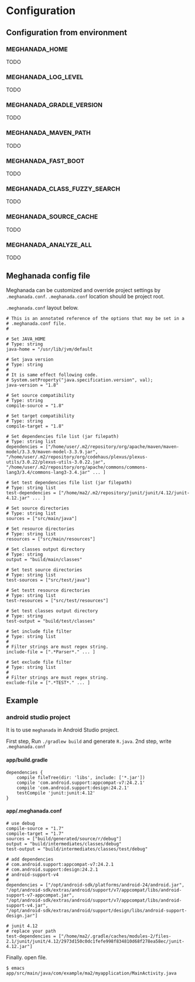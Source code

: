 # Configuration

## Configuration from environment

### MEGHANADA_HOME

TODO

### MEGHANADA_LOG_LEVEL

TODO

### MEGHANADA_GRADLE_VERSION

TODO

### MEGHANADA_MAVEN_PATH

TODO

### MEGHANADA_FAST_BOOT

TODO

### MEGHANADA_CLASS_FUZZY_SEARCH

TODO

### MEGHANADA_SOURCE_CACHE

TODO

### MEGHANADA_ANALYZE_ALL

TODO

## Meghanada config file

Meghanada can be customized and override project settings by `.meghanada.conf`.
`.meghanada.conf` location should be project root.

`.meghanada.conf` layout below.

```
# This is an annotated reference of the options that may be set in a
# .meghanada.conf file.
#

# Set JAVA_HOME
# Type: string
java-home = "/usr/lib/jvm/default

# Set java version
# Type: string
#
# It is same effect following code.
# System.setProperty("java.specification.version", val);
java-version = "1.8"

# Set source compatibility
# Type: string
compile-source = "1.8"

# Set target compatibility
# Type: string
compile-target = "1.8"

# Set dependencies file list (jar filepath)
# Type: string list
dependencies = ["/home/user/.m2/repository/org/apache/maven/maven-model/3.3.9/maven-model-3.3.9.jar", "/home/user/.m2/repository/org/codehaus/plexus/plexus-utils/3.0.22/plexus-utils-3.0.22.jar", "/home/user/.m2/repository/org/apache/commons/commons-lang3/3.4/commons-lang3-3.4.jar" ... ]

# Set test dependencies file list (jar filepath)
# Type: string list
test-dependencies = ["/home/ma2/.m2/repository/junit/junit/4.12/junit-4.12.jar" ... ]

# Set source directories
# Type: string list
sources = ["src/main/java"]

# Set resource directories
# Type: string list
resources = ["src/main/resources"]

# Set classes output directory
# Type: string
output = "build/main/classes"

# Set test source directories
# Type: string list
test-sources = ["src/test/java"]

# Set testt resource directories
# Type: string list
test-resources = ["src/test/resources"]

# Set test classes output directory
# Type: string
test-output = "build/test/classes"

# Set include file filter
# Type: string list
#
# Filter strings are must regex string.
include-file = [".*Parser*." ... ]

# Set exclude file filter
# Type: string list
#
# Filter strings are must regex string.
exclude-file = [".*TEST*." ... ]

```

## Example

### android studio project

It is to use `meghanada` in Android Studio project.

First step, Run `./gradlew build` and generate `R.java`.
2nd step, write `.meghanada.conf`

#### app/build.gradle

```
dependencies {
    compile fileTree(dir: 'libs', include: ['*.jar'])
    compile 'com.android.support:appcompat-v7:24.2.1'
    compile 'com.android.support:design:24.2.1'
    testCompile 'junit:junit:4.12'
}
```

#### app/.meghanada.conf

```
# use debug
compile-source = "1.7"
compile-target = "1.7"
sources = ["build/generated/source/r/debug"]
output = "build/intermediates/classes/debug"
test-output = "build/intermediates/classes/test/debug"

# add dependencies
# com.android.support:appcompat-v7:24.2.1
# com.android.support:design:24.2.1
# android-support-v4
#
dependencies = ["/opt/android-sdk/platforms/android-24/android.jar",
"/opt/android-sdk/extras/android/support/v7/appcompat/libs/android-support-v7-appcompat.jar",
"/opt/android-sdk/extras/android/support/v7/appcompat/libs/android-support-v4.jar",
"/opt/android-sdk/extras/android/support/design/libs/android-support-design.jar"]

# junit 4.12
# replace your path
test-dependencies = ["/home/ma2/.gradle/caches/modules-2/files-2.1/junit/junit/4.12/2973d150c0dc1fefe998f834810d68f278ea58ec/junit-4.12.jar"]

```

Finally. open file.

```
$ emacs app/src/main/java/com/example/ma2/myapplication/MainActivity.java
```
